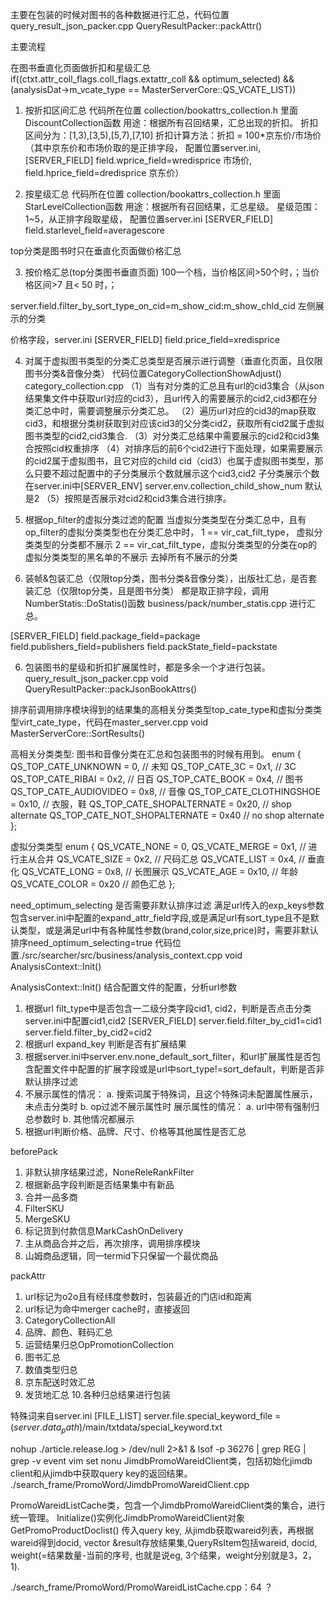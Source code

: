


主要在包装的时候对图书的各种数据进行汇总，代码位置 query_result_json_packer.cpp  QueryResultPacker::packAttr()

主要流程



在图书垂直化页面做折扣和星级汇总
if((ctxt.attr_coll_flags.coll_flags.extattr_coll && optimum_selected) && (analysisDat->m_vcate_type == MasterServerCore::QS_VCATE_LIST))
1. 按折扣区间汇总
代码所在位置 collection/bookattrs_collection.h 里面 DiscountCollection函数
用途：根据所有召回结果，汇总出现的折扣。
折扣区间分为：[1,3),[3,5),[5,7),[7,10]
折扣计算方法：折扣 = 100*京东价/市场价
（其中京东价和市场价取的是正排字段，
配置位置server.ini,
[SERVER_FIELD] 
field.wprice_field=wredisprice 市场价, 
field.hprice_field=dredisprice 京东价）

2. 按星级汇总
代码所在位置 collection/bookattrs_collection.h 里面 StarLevelCollection函数
用途：根据所有召回结果，汇总星级。
星级范围：1~5，从正排字段取星级，
配置位置server.ini 
[SERVER_FIELD] 
field.starlevel_field=averagescore

top分类是图书时只在垂直化页面做价格汇总

3. 按价格汇总(top分类图书垂直页面)
100一个档，当价格区间>50个时，；当价格区间>7 且< 50 时，；

server.field.filter_by_sort_type_on_cid=m_show_cid:m_show_chld_cid 左侧展示的分类

价格字段，server.ini
[SERVER_FIELD] 
field.price_field=xredisprice


4. 对属于虚拟图书类型的分类汇总类型是否展示进行调整（垂直化页面，且仅限图书分类&音像分类）
代码位置CategoryCollectionShowAdjust() category_collection.cpp
（1）当有对分类的汇总且有url的cid3集合（从json结果集文件中获取url对应的cid3），且url传入的需要展示的cid2,cid3都在分类汇总中时，需要调整展示分类汇总。
（2）遍历url对应的cid3的map获取cid3，和根据分类树获取到对应该cid3的父分类cid2，获取所有cid2属于虚拟图书类型的cid2,cid3集合.
（3）对分类汇总结果中需要展示的cid2和cid3集合按照cid权重排序
（4）对排序后的前6个cid2进行下面处理，如果需要展示的cid2属于虚拟图书，且它对应的child cid（cid3）也属于虚拟图书类型，那么只要不超过配置中的子分类展示个数就展示这个cid3,cid2
子分类展示个数在server.ini中[SERVER_ENV] server.env.collection_child_show_num 默认是2
（5）按照是否展示对cid2和cid3集合进行排序。

5. 根据op_filter的虚拟分类过滤的配置
当虚拟分类类型在分类汇总中，且有op_filter的虚拟分类类型也在分类汇总中时，
1 == vir_cat_filt_type， 虚拟分类类型的分类都不展示
2 == vir_cat_filt_type，虚拟分类类型的分类在op的虚拟分类类型的黑名单的不展示
去掉所有不展示的分类
 

6. 装帧&包装汇总（仅限top分类，图书分类&音像分类），出版社汇总，是否套装汇总（仅限top分类，且是图书分类）
都是取正排字段，调用NumberStatis::DoStatis()函数 business/pack/number_statis.cpp 进行汇总。

[SERVER_FIELD]
field.package_field=package
field.publishers_field=publishers
field.packState_field=packstate


6. 包装图书的星级和折扣扩展属性时，都是多余一个才进行包装。
query_result_json_packer.cpp void QueryResultPacker::packJsonBookAttrs()


排序前调用排序模块得到的结果集的高相关分类类型top_cate_type和虚拟分类类型virt_cate_type，代码在master_server.cpp void MasterServerCore::SortResults()

高相关分类类型:
图书和音像分类在汇总和包装图书的时候有用到。
enum
{
  QS_TOP_CATE_UNKNOWN = 0, 				// 未知
  QS_TOP_CATE_3C = 0x1,					// 3C
  QS_TOP_CATE_RIBAI = 0x2,				// 日百
  QS_TOP_CATE_BOOK = 0x4,				// 图书
  QS_TOP_CATE_AUDIOVIDEO = 0x8,			// 音像
  QS_TOP_CATE_CLOTHINGSHOE = 0x10,		// 衣服，鞋 
  QS_TOP_CATE_SHOPALTERNATE = 0x20,		// shop alternate
  QS_TOP_CATE_NOT_SHOPALTERNATE = 0x40	// no shop alternate
};

虚拟分类类型
enum
{
  QS_VCATE_NONE = 0,
  QS_VCATE_MERGE = 0x1,	// 进行主从合并
  QS_VCATE_SIZE = 0x2,	// 尺码汇总
  QS_VCATE_LIST = 0x4,  // 垂直化
  QS_VCATE_LONG = 0x8,  // 长图展示
  QS_VCATE_AGE = 0x10,  // 年龄
  QS_VCATE_COLOR = 0x20 // 颜色汇总
};


need_optimum_selecting 是否需要非默认排序过滤
满足url传入的exp_keys参数包含server.ini中配置的expand_attr_field字段,或是满足url有sort_type且不是默认类型，或是满足url中有各种属性参数(brand,color,size,price)时，需要非默认排序need_optimum_selecting=true
代码位置./src/searcher/src/business/analysis_context.cpp void AnalysisContext::Init()



AnalysisContext::Init()
结合配置文件的配置，分析url参数
1. 根据url filt_type中是否包含一二级分类字段cid1, cid2，判断是否点击分类
server.ini中配置cid1,cid2
[SERVER_FIELD]
server.field.filter_by_cid1=cid1
server.field.filter_by_cid2=cid2
2. 根据url expand_key 判断是否有扩展结果
3. 根据server.ini中server.env.none_default_sort_filter，和url扩展属性是否包含配置文件中配置的扩展字段或是url中sort_type!=sort_default，判断是否非默认排序过滤
4. 不展示属性的情况：
		a. 搜索词属于特殊词，且这个特殊词未配置属性展示，未点击分类时
		b. op过滤不展示属性时
   展示属性的情况：
		a. url中带有强制归总参数时
		b. 其他情况都展示
5. 根据url判断价格、品牌、尺寸、价格等其他属性是否汇总


beforePack
1. 非默认排序结果过滤，NoneReleRankFilter
2. 根据新品字段判断是否结果集中有新品
3. 合并一品多商
4. FilterSKU
5. MergeSKU
6. 标记货到付款信息MarkCashOnDelivery
7. 主从商品合并之后，再次排序，调用排序模块
8. 山姆商品逻辑，同一termid下只保留一个最优商品

packAttr
1. url标记为o2o且有经纬度参数时，包装最近的门店id和距离
2. url标记为命中merger cache时，直接返回
3. CategoryCollectionAll
4. 品牌、颜色、鞋码汇总
5. 运营结果归总OpPromotionCollection
6. 图书汇总
7. 数值类型归总
8. 京东配送时效汇总
9. 发货地汇总
10.各种归总结果进行包装




特殊词来自server.ini [FILE_LIST] server.file.special_keyword_file = $(server.data_path)$/main/txtdata/special_keyword.txt


nohup ./article.release.log > /dev/null 2>&1 &
lsof -p 36276 | grep REG | grep -v event
vim set nonu
JimdbPromoWareidClient类，包括初始化jimdb client和从jimdb中获取query key的返回结果。
./search_frame/PromoWord/JimdbPromoWareidClient.cpp

PromoWareidListCache类，包含一个JimdbPromoWareidClient类的集合，进行统一管理。
Initialize()实例化JimdbPromoWareidClient对象
GetPromoProductDoclist() 传入query key, 从jimdb获取wareid列表，再根据wareid得到docid, vector<QueryRsItem> &result存放结果集,QueryRsItem包括wareid, docid, weight(=结果数量-当前的序号, 也就是说eg, 3个结果，weight分别就是3，2，1).

./search_frame/PromoWord/PromoWareidListCache.cpp：64 ？
